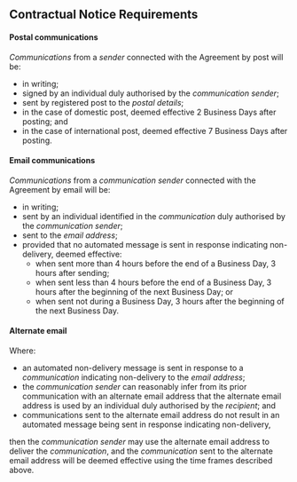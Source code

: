 ## Contractual Notice Requirements

#### Postal communications

_Communications_ from a _sender_ connected with the Agreement by post will be:

- in writing;
- signed by an individual duly authorised by the _communication sender_;
- sent by registered post to the _postal details_;
- in the case of domestic post, deemed effective 2 Business Days after posting; and
- in the case of international post, deemed effective 7 Business Days after posting.

#### Email communications

_Communications_ from a _communication sender_ connected with the Agreement by email will be:

- in writing;
- sent by an individual identified in the _communication_ duly authorised by the _communication sender_;
- sent to the _email address_;
- provided that no automated message is sent in response indicating non-delivery, deemed effective:
  - when sent more than 4 hours before the end of a Business Day, 3 hours after sending;
  - when sent less than 4 hours before the end of a Business Day, 3 hours after the beginning of the next Business Day; or
  - when sent not during a Business Day, 3 hours after the beginning of the next Business Day.

#### Alternate email

Where:

- an automated non-delivery message is sent in response to a _communication_ indicating non-delivery to the _email address_;
- the _communication sender_ can reasonably infer from its prior communication with an alternate email address that the alternate email address is used by an individual duly authorised by the _recipient_; and
- communications sent to the alternate email address do not result in an automated message being sent in response indicating non-delivery,

then the _communication sender_ may use the alternate email address to deliver the _communication_, and the _communication_ sent to the alternate email address will be deemed effective using the time frames described above.